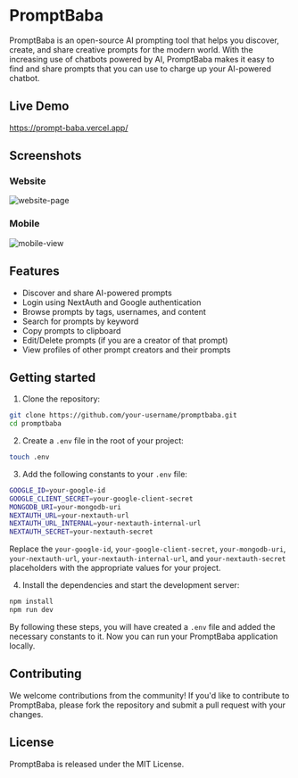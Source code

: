 # PromptBaba

PromptBaba is an open-source AI prompting tool that helps you discover, create, and share creative prompts for the modern world. With the increasing use of chatbots powered by AI, PromptBaba makes it easy to find and share prompts that you can use to charge up your AI-powered chatbot.

## Live Demo

https://prompt-baba.vercel.app/

## Screenshots

### Website

![website-page](https://github.com/niteshpk/prompt-baba/assets/25909806/9b149c61-4cec-4c91-ba15-05918c2d2da5)

### Mobile

![mobile-view](https://github.com/niteshpk/prompt-baba/assets/25909806/212daf24-797e-4544-af2c-239a50e75de5)

## Features

- Discover and share AI-powered prompts
- Login using NextAuth and Google authentication
- Browse prompts by tags, usernames, and content
- Search for prompts by keyword
- Copy prompts to clipboard
- Edit/Delete prompts (if you are a creator of that prompt)
- View profiles of other prompt creators and their prompts

## Getting started

1. Clone the repository:

```sh
git clone https://github.com/your-username/promptbaba.git
cd promptbaba
```

2. Create a `.env` file in the root of your project:

```sh
touch .env
```

3. Add the following constants to your `.env` file:

```sh
GOOGLE_ID=your-google-id
GOOGLE_CLIENT_SECRET=your-google-client-secret
MONGODB_URI=your-mongodb-uri
NEXTAUTH_URL=your-nextauth-url
NEXTAUTH_URL_INTERNAL=your-nextauth-internal-url
NEXTAUTH_SECRET=your-nextauth-secret
```

Replace the `your-google-id`, `your-google-client-secret`, `your-mongodb-uri`, `your-nextauth-url`, `your-nextauth-internal-url`, and `your-nextauth-secret` placeholders with the appropriate values for your project.

4. Install the dependencies and start the development server:

```sh
npm install
npm run dev
```

By following these steps, you will have created a `.env` file and added the necessary constants to it. Now you can run your PromptBaba application locally.

## Contributing

We welcome contributions from the community! If you'd like to contribute to PromptBaba, please fork the repository and submit a pull request with your changes.

## License

PromptBaba is released under the MIT License.

